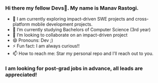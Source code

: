 ### Hi there my fellow Devs👋. My name is Manav Rastogi.

<!--
**manav-rastogi/manav-rastogi** is a ✨ _special_ ✨ repository because its `README.md` (this file) appears on your GitHub profile.

Here are some ideas to get you started:

- 🔭 I’m currently working on ...
- 🌱 I’m currently learning ...
- 👯 I’m looking to collaborate on ...
- 🤔 I’m looking for help with ...
- 💬 Ask me about ...
- 📫 How to reach me: ...
- 😄 Pronouns: ...
- ⚡ Fun fact: ...
-->

- 🔭 I am currently exploring impact-driven SWE projects and cross-platform mobile development projects.
- 🌱 I’m currently studying Bachelors of Computer Science (3rd year)
- 👯 I’m looking to collaborate on an impact-driven project
- 😄 Pronouns: Dev ;)
- ⚡ Fun fact: I am always curious!!
- 📫 How to reach me: Star my personal repo and I'll reach out to you.

### I am looking for post-grad jobs in advance, all leads are appreciated!
